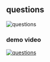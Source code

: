 ## questions

![questions](https://user-images.githubusercontent.com/46050946/151506815-a2f34fda-0367-4b7f-90a5-0eb1548f1c33.png)

### demo video

[![questions](https://user-images.githubusercontent.com/46050946/151506815-a2f34fda-0367-4b7f-90a5-0eb1548f1c33.png)](https://user-images.githubusercontent.com/46050946/151506852-b8af1d81-1e3f-4294-82da-eab73a28afd5.mp4)
